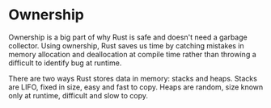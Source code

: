 # Ownership

Ownership is a big part of why Rust is safe and doesn't need a garbage collector. Using ownership, Rust saves us time by catching mistakes in
memory allocation and deallocation at compile time rather than throwing a difficult to identify bug at runtime.

There are two ways Rust stores data in memory: stacks and heaps. Stacks are LIFO, fixed in size, easy and fast to copy. Heaps are random, size known only at runtime, difficult and slow to copy.
